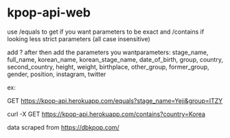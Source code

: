 # kpop-api-web
use /equals to get if you want parameters to be exact and /contains if looking less strict parameters (all case insensitive)

add ? after then add the parameters you wantparameters: stage_name, full_name, korean_name, korean_stage_name, date_of_birth, group, country, second_country, height, weight, birthplace, other_group, former_group, gender, position, instagram, twitter

ex: 

GET https://kpop-api.herokuapp.com/equals?stage_name=Yeji&group=ITZY

curl -X GET https://kpop-api.herokuapp.com/contains?country=Korea

data scraped from https://dbkpop.com/
